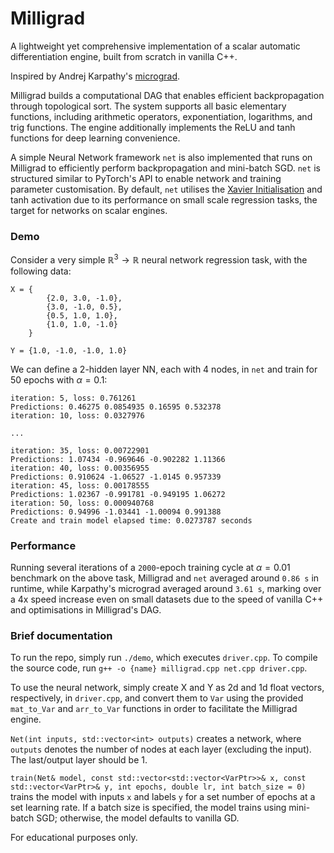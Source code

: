 # Milligrad

A lightweight yet comprehensive implementation of a scalar automatic differentiation engine, built from scratch in vanilla C++.

Inspired by Andrej Karpathy's [micrograd](https://github.com/karpathy/micrograd).


Milligrad builds a computational DAG that enables efficient backpropagation through topological sort. The system supports all basic elementary functions, including arithmetic operators, exponentiation, logarithms, and trig functions. The engine additionally implements the ReLU and tanh functions for deep learning convenience.

A simple Neural Network framework `net` is also implemented that runs on Milligrad to efficiently perform backpropagation and mini-batch SGD. `net` is structured similar to PyTorch's API to enable network and training parameter customisation. By default, `net` utilises the [Xavier Initialisation](https://paperswithcode.com/method/xavier-initialization) and tanh activation due to its performance on small scale regression tasks, the target for networks on scalar engines.

### Demo
Consider a very simple $\mathbb{R}^3 \rightarrow \mathbb{R}$ neural network regression task, with the following data: 
``` 
X = {
        {2.0, 3.0, -1.0},
        {3.0, -1.0, 0.5},
        {0.5, 1.0, 1.0},
        {1.0, 1.0, -1.0}
    }

Y = {1.0, -1.0, -1.0, 1.0}
```

We can define a 2-hidden layer NN, each with 4 nodes, in `net` and train for 50 epochs with $\alpha = 0.1$:
```
iteration: 5, loss: 0.761261
Predictions: 0.46275 0.0854935 0.16595 0.532378 
iteration: 10, loss: 0.0327976

...

iteration: 35, loss: 0.00722901
Predictions: 1.07434 -0.969646 -0.902282 1.11366 
iteration: 40, loss: 0.00356955
Predictions: 0.910624 -1.06527 -1.0145 0.957339 
iteration: 45, loss: 0.00178555
Predictions: 1.02367 -0.991781 -0.949195 1.06272 
iteration: 50, loss: 0.000940768
Predictions: 0.94996 -1.03441 -1.00094 0.991388 
Create and train model elapsed time: 0.0273787 seconds
```

### Performance
Running several iterations of a `2000`-epoch training cycle at $\alpha = 0.01$ benchmark on the above task, Milligrad and `net` averaged around ``0.86 s`` in runtime, while Karpathy's micrograd averaged around `3.61 s`, marking over a 4x speed increase even on small datasets due to the speed of vanilla C++ and optimisations in Milligrad's DAG.

### Brief documentation
To run the repo, simply run `./demo`, which executes `driver.cpp`.
To compile the source code, run `g++ -o {name} milligrad.cpp net.cpp driver.cpp`.

To use the neural network, simply create X and Y as 2d and 1d float vectors, respectively, in `driver.cpp`, and convert them to `Var` using the provided `mat_to_Var` and `arr_to_Var` functions in order to facilitate the Milligrad engine.

`Net(int inputs, std::vector<int> outputs)` creates a network, where `outputs` denotes the number of nodes at each layer (excluding the input). The last/output layer should be 1.

`train(Net& model, const std::vector<std::vector<VarPtr>>& x, const std::vector<VarPtr>& y, int epochs, double lr, int batch_size = 0)` trains the model with inputs `x` and labels `y` for a set number of epochs at a set learning rate. If a batch size is specified, the model trains using mini-batch SGD; otherwise, the model defaults to vanilla GD.

For educational purposes only.
